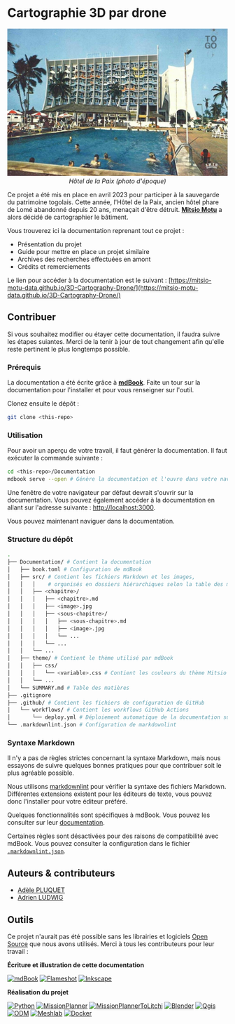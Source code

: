 # Cartographie 3D par drone

<p align=center>
    <img src="./Documentation/src/introduction/presentation_projet/hdp_original_picture.jpg" width=600/><br>
    <em>Hôtel de la Paix (photo d'époque)</em>
</p>

Ce projet a été mis en place en avril 2023 pour participer à la sauvegarde du patrimoine togolais. Cette année, l'Hôtel de la Paix, ancien hôtel phare de Lomé abandonné depuis 20 ans, menaçait d'être détruit. **[Mitsio Motu](https://www.mitsiomotu.com/)** a alors décidé de cartographier le bâtiment.

Vous trouverez ici la documentation reprenant tout ce projet : 
- Présentation du projet
- Guide pour mettre en place un projet similaire
- Archives des recherches effectuées en amont
- Crédits et remerciements

Le lien pour accéder à la documentation est le suivant : [https://mitsio-motu-data.github.io/3D-Cartography-Drone/](https://mitsio-motu-data.github.io/3D-Cartography-Drone/)

## Contribuer

Si vous souhaitez modifier ou étayer cette documentation, il faudra suivre les étapes suiantes. Merci de la tenir à jour de tout changement afin qu'elle reste pertinent le plus longtemps possible.

### Prérequis

La documentation a été écrite grâce à [**mdBook**](https://rust-lang.github.io/mdBook/). Faite un tour sur la documentation pour l'installer et pour vous renseigner sur l'outil.

Clonez ensuite le dépôt :
```bash
git clone <this-repo>
```

### Utilisation

Pour avoir un aperçu de votre travail, il faut générer la documentation. Il faut exécuter la commande suivante :

```bash
cd <this-repo>/Documentation
mdbook serve --open # Génère la documentation et l'ouvre dans votre navigateur
```

Une fenêtre de votre navigateur par défaut devrait s'ouvrir sur la documentation.
Vous pouvez également accéder à la documentation en allant sur l'adresse suivante : [http://localhost:3000](http://localhost:3000).

Vous pouvez maintenant naviguer dans la documentation.

### Structure du dépôt

```sh
.
├── Documentation/ # Contient la documentation
│   ├── book.toml # Configuration de mdBook
│   ├── src/ # Contient les fichiers Markdown et les images,
│   │   │    # organisés en dossiers hiérarchiques selon la table des matières
│   │   ├── <chapitre>/
│   │   │   ├── <chapitre>.md
│   │   │   ├── <image>.jpg
│   │   │   ├── <sous-chapitre>/
│   │   │   │   ├── <sous-chapitre>.md
│   │   │   │   ├── <image>.jpg
│   │   │   │   └── ...
│   │   │   └── ...
│   │   └── ...
│   ├── theme/ # Contient le thème utilisé par mdBook
│   │   ├── css/
│   │   │   └── <variable>.css # Contient les couleurs du thème Mitsio Motu
│   │   └── ...
│   └── SUMMARY.md # Table des matières
├── .gitignore
├── .github/ # Contient les fichiers de configuration de GitHub
│   └── workflows/ # Contient les workflows GitHub Actions
│       └── deploy.yml # Déploiement automatique de la documentation sur GitHub Pages
└── .markdownlint.json # Configuration de markdownlint
```

### Syntaxe Markdown

Il n'y a pas de règles strictes concernant la syntaxe Markdown,
mais nous essayons de suivre quelques bonnes pratiques pour que contribuer soit le plus agréable possible.

Nous utilisons [markdownlint](https://github.com/DavidAnson/markdownlint) pour vérifier la syntaxe des fichiers Markdown.
Différentes extensions existent pour les éditeurs de texte,
vous pouvez donc l'installer pour votre éditeur préféré.

Quelques fonctionnalités sont spécifiques à mdBook. Vous pouvez les consulter sur leur [documentation](https://rust-lang.github.io/mdBook/format/markdown.html).

Certaines règles sont désactivées pour des raisons de compatibilité avec mdBook.
Vous pouvez consulter la configuration dans le fichier [`.markdownlint.json`](.markdownlint.json).

## Auteurs & contributeurs

- [Adèle PLUQUET](https://github.com/apluquet)
- [Adrien LUDWIG](https://linktr.ee/adrien.ludwig)

## Outils

Ce projet n'aurait pas été possible sans les librairies et logiciels [Open Source](https://opensource.com/resources/what-open-source#:~:text=The%20term%20open%20source%20refers,approach%20to%20creating%20computer%20programs.) que nous avons utilisés. Merci à tous les contributeurs pour leur travail :

**Écriture et illustration de cette documentation**

[![mdBook](https://img.shields.io/badge/-mdBook-000000?logo=mbBook&logoColor=white&style=for-the-badge)](https://rust-lang.github.io/mdBook/)
[![Flameshot](https://img.shields.io/badge/-Flameshot-660081?logo=logoColor=white&style=for-the-badge)](https://flameshot.org/)
[![Inkscape](https://img.shields.io/badge/-Inkscape-000000?logo=Inkscape&logoColor=white&style=for-the-badge)](https://inkscape.org/fr/)

**Réalisation du projet**

[![Python](https://img.shields.io/badge/-Python-3776AB?logo=Python&logoColor=white&style=for-the-badge)](https://www.python.org/)
[![MissionPlanner](https://img.shields.io/badge/-Mission%20Planner-f9b232?logo=logoColor=white&style=for-the-badge)](https://ardupilot.org/planner/)
[![MissionPlannerToLitchi](https://img.shields.io/badge/-Mission%20Planner%20To%20Litchi-c6c6c6?logo=logoColor=white&style=for-the-badge)](https://github.com/YarostheLaunchpadder/MissionPlanner-to-Litchi)
[![Blender](https://img.shields.io/badge/-Blender-F5792A?logo=Blender&logoColor=white&style=for-the-badge)](https://www.blender.org/)
[![Qgis](https://img.shields.io/badge/-Qgis-589632?logo=Qgis&logoColor=white&style=for-the-badge)](https://www.qgis.org/fr/site/)
[![ODM](https://img.shields.io/badge/-Open%20Drone%20Map-f15a24?logo=logoColor=white&style=for-the-badge)](https://opendronemap.org/)
[![Meshlab](https://img.shields.io/badge/-Meshlab-a0cb8f?logo=logoColor=white&style=for-the-badge)](https://www.meshlab.net/)
[![Docker](https://img.shields.io/badge/docker-2496ED?style=for-the-badge&logo=docker&logoColor=white)](https://www.docker.com/)
